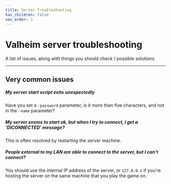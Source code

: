 ```yaml
---
title: Server Troubleshooting
has_children: false
nav_order: 3
---
```


# Valheim server troubleshooting

A list of issues, along with things you should check / possible solutions.

---

## Very common issues

##### My server start script exits unexpectedly
Have you set a `-password` parameter, is it more than five characters, and not in the `-name` parameter?

##### My server seems to start ok, but when I try to connect, I get a 'DICONNECTED' message?
This is often resolved by restarting the server machine.

##### People external to my LAN are able to connect to the server, but I can't connect?
You should use the internal IP address of the server, or `127.0.0.1` if you're hosting the server on the same machine that you play the game on.


